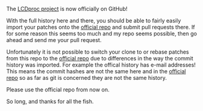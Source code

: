 The [LCDproc project](https://github.com/lcdproc/lcdproc) is now officially on
GitHub!

With the full history here and there, you should be able to fairly easily
import your patches onto the [official repo](https://github.com/lcdproc/lcdproc)
and submit pull requests there. If for some reason this seems too much and my
repo seems possible, then go ahead and send me your pull request.

Unfortunately it is not possible to switch your clone to or rebase patches from
this repo to the [official repo](https://github.com/lcdproc/lcdproc) due to
differences in the way the commit history was imported. For example the offical
history has e-mail addresses! This means the commit hashes are not the same
here and in the [official repo](https://github.com/lcdproc/lcdproc) so as far
as git is concerned they are not the same history.

Please use the official repo from now on.

So long, and thanks for all the fish.
